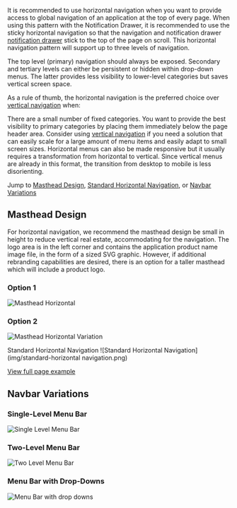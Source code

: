 It is recommended to use horizontal navigation when you want to provide access to global navigation of an application at the top of every page. When using this pattern with the Notification Drawer, it is recommended to use the sticky horizontal navigation so that the navigation and notification drawer [notification drawer](http://www.patternfly.org/pattern-library/communication/notification-drawer/#/api)  stick to the top of the page on scroll. This horizontal navigation pattern will support up to three levels of navigation.

The top level (primary) navigation should always be exposed. Secondary and tertiary levels can either be persistent or hidden within drop-down menus. The latter provides less visibility to lower-level categories but saves vertical screen space.

As a rule of thumb, the horizontal navigation is the preferred choice over  [vertical navigation](http://www.patternfly.org/pattern-library/navigation/vertical-navigation/) when:

There are a small number of fixed categories.
You want to provide the best visibility to primary categories by placing them immediately below the page header area.
Consider using [vertical navigation](http://www.patternfly.org/pattern-library/navigation/vertical-navigation/) if you need a solution that can easily scale for a large amount of menu items and easily adapt to small screen sizes. Horizontal menus can also be made responsive but it usually requires a transformation from horizontal to vertical. Since vertical menus are already in this format, the transition from desktop to mobile is less disorienting.

Jump to [Masthead Design](http://www.patternfly.org/pattern-library/navigation/horizontal-navigation/#example-overview-1), [Standard Horizontal Navigation](http://www.patternfly.org/pattern-library/navigation/horizontal-navigation/#example-overview-2), or [Navbar Variations](http://www.patternfly.org/pattern-library/navigation/horizontal-navigation/#example-overview-3)

## Masthead Design

For horizontal navigation, we recommend the masthead design be small in height to reduce vertical real estate, accommodating for the navigation. The logo area is in the left corner and contains the application product name image file, in the form of a sized SVG graphic. However, if additional rebranding capabilities are desired, there is an option for a taller masthead which will include a product logo.

### Option 1
![Masthead Horizontal](img/masthead-horizontal.png)

### Option 2
![Masthead Horizontal Variation](img/masthead-horizontalvariation.png)

Standard Horizontal Navigation
![Standard Horizontal Navigation](img/standard-horizontal navigation.png)

[View full page example](http://www.patternfly.org/pattern-library/navigation/horizontal-navigation/horizontal-navigation.html)

## Navbar Variations

### Single-Level Menu Bar
![Single Level Menu Bar](img/single-level-menu-bar.png)

### Two-Level Menu Bar
![Two Level Menu Bar](img/two-level-menu-bar.png)


### Menu Bar with Drop-Downs
![Menu Bar with drop downs](img/menu-bar-with-drop-downs.png)
